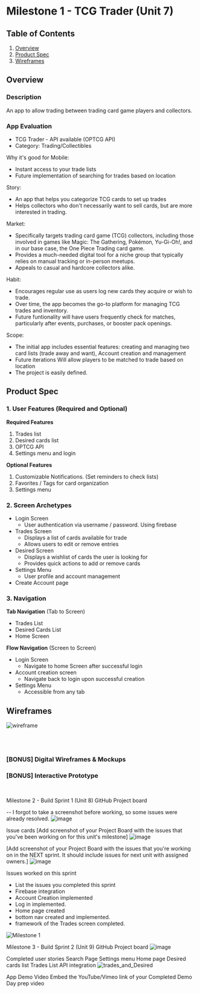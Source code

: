 # Milestone 1 - TCG Trader (Unit 7)

## Table of Contents

1. [Overview](#Overview)
1. [Product Spec](#Product-Spec)
1. [Wireframes](#Wireframes)

## Overview

### Description

An app to allow trading between trading card game players and collectors. 

### App Evaluation

- TCG Trader - API available (OPTCG API)
- Category: Trading/Collectibles

Why it's good for Mobile:
- Instant access to your trade lists 
- Future implementation of searching for trades based on location

Story:
- An app that helps you categorize TCG cards to set up trades
- Helps collectors who don't necessarily want to sell cards, but are more 
    interested in trading.

Market:
- Specifically targets trading card game (TCG) collectors, including those 
    involved in games like Magic: The Gathering, Pokémon, Yu-Gi-Oh!, and in our 
    base case, the One Piece Trading card game.
- Provides a much-needed digital tool for a niche group that typically relies 
    on manual tracking or in-person meetups.
- Appeals to casual and hardcore collectors alike.

Habit:
- Encourages regular use as users log new cards they acquire or wish to 
    trade.
- Over time, the app becomes the go-to platform for managing TCG trades and 
    inventory.
- Future funtionality will have users frequently check for matches, particularly after events, 
    purchases, or booster pack openings.

Scope:
- The initial app includes essential features: creating and managing two card 
    lists (trade away and want), Account creation and management
- Future iterations Will allow players to be matched to trade based on location
- The project is easily defined. 


## Product Spec

### 1. User Features (Required and Optional)

**Required Features**

1. Trades list
2. Desired cards list
3. OPTCG API
4. Settings menu and login

**Optional Features**

1. Customizable Notifications. (Set reminders to check lists)
2. Favorites / Tags for card organization
3. Settings menu 

### 2. Screen Archetypes

- Login Screen
    - User authentication via username / password. Using firebase
- Trades Screen
    - Displays a list of cards available for trade
    - Allows users to edit or remove entries 
- Desired Screen
    - Displays a wishlist of cards the user is looking for
    - Provides quick actions to add or remove cards 
- Settings Menu
    - User profile and account management
- Create Account page

### 3. Navigation

**Tab Navigation** (Tab to Screen)

- Trades List
- Desired Cards List
- Home Screen

**Flow Navigation** (Screen to Screen)

- Login Screen
    - Navigate to home Screen after successful login
- Account creation screen
    - Navigate back to login upon successful creation
- Settings Menu
    - Accessible from any tab

## Wireframes

![wireframe](https://hackmd.io/_uploads/rkIrxBxm1g.jpg)

<br>

<br>

### [BONUS] Digital Wireframes & Mockups

### [BONUS] Interactive Prototype

<br>


Milestone 2 - Build Sprint 1 (Unit 8)
GitHub Project board

-- I forgot to take a screenshot before working, so some issues were already resolved. 
![image](https://github.com/user-attachments/assets/196f4957-8cbf-44fa-822a-24ffae75b7e6)


Issue cards
[Add screenshot of your Project Board with the issues that you've been working on for this unit's milestone] 
![image](https://github.com/user-attachments/assets/0ef6f461-9723-49c6-a634-434b7349caab)

[Add screenshot of your Project Board with the issues that you're working on in the NEXT sprint. It should include issues for next unit with assigned owners.] 
![image](https://github.com/user-attachments/assets/fcf61502-54be-4cb8-ba26-4692982b0d48)

Issues worked on this sprint
- List the issues you completed this sprint
- Firebase integration
- Account Creation implemented
- Log in implemented. 
- Home page created
- bottom nav created and implemented.
- framework of the Trades screen completed. 

![Milestone 1](https://github.com/user-attachments/assets/f6910054-aab1-418e-b989-a55283cb9a60)

Milestone 3 - Build Sprint 2 (Unit 9)
GitHub Project board
![image](https://github.com/user-attachments/assets/17125a9b-9c41-4994-a599-ead6199249b9)


Completed user stories
Search Page
Settings menu
Home page
Desired cards list
Trades List
API integration
![trades_and_Desired](https://github.com/user-attachments/assets/ce353a2b-6dec-4ab4-824b-a0d57a1a4426)

App Demo Video
Embed the YouTube/Vimeo link of your Completed Demo Day prep video

